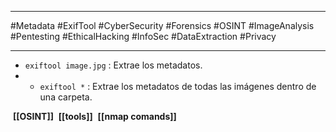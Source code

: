 
---

#Metadata #ExifTool #CyberSecurity #Forensics #OSINT #ImageAnalysis #Pentesting #EthicalHacking #InfoSec #DataExtraction #Privacy

---
- `exiftool image.jpg` : Extrae los metadatos.
- - `exiftool *` : Extrae los metadatos de todas las imágenes dentro de una carpeta.



 **[[OSINT]]**
 **[[tools]]**
 **[[nmap comands]]** 